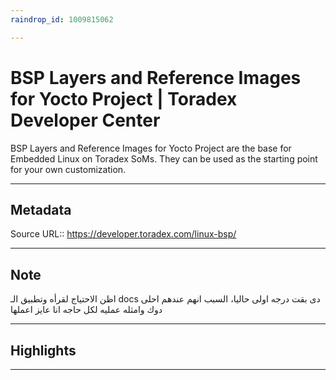 ```yaml
---
raindrop_id: 1009815062

---
```


# BSP Layers and Reference Images for Yocto Project | Toradex Developer Center
BSP Layers and Reference Images for Yocto Project are the base for Embedded Linux on Toradex SoMs. They can be used as the starting point for your own customization.
___
## Metadata
Source URL:: https://developer.toradex.com/linux-bsp/

___
## Note 
اظن الاحتياج لقرأه وتطبيق الـ docs دى بقت درجه اولى حاليا، السبب انهم عندهم احلى دوك وامثله عمليه لكل حاجه انا عايز اعملها 
___
## Highlights
___